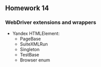 ## Homework 14
### WebDriver extensions and wrappers
- Yandex HTMLElement:
  - PageBase
  - SuiteXMLRun
  - Singleton
  - TestBase
  - Browser enum